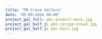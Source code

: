 ```yaml
---
title: 'PB Crave Gallery'
date: '05-09-2016 00:00'
project_gal_full: pbc-product-mock.jpg
project_gal_half_2: pbc-recipe-bread.jpg
project_gal_half_1: pbc-bars.jpg
---
```



